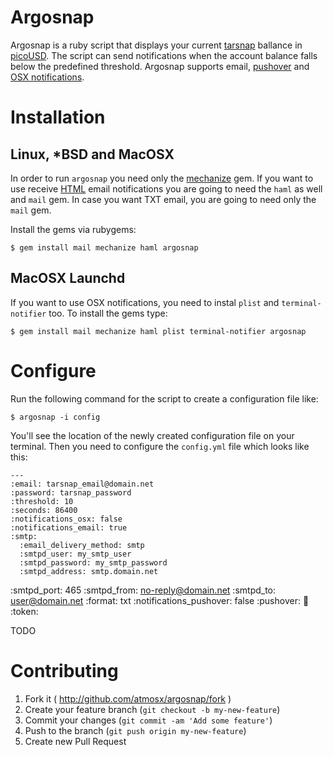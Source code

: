 # Argosnap
Argosnap is a ruby script that displays your current [tarsnap](http://www.tarsnap.com/) ballance in [picoUSD](http://www.tarsnap.com/picoUSD-why.html). The script can send notifications when the account balance falls below the predefined threshold. Argosnap supports email, [pushover](https://pushover.net/) and [OSX notifications](https://support.apple.com/en-us/HT204079).

# Installation

## Linux, *BSD and MacOSX
In order to run `argosnap` you need only the [mechanize](https://github.com/sparklemotion/mechanize) gem. If you want to use receive [HTML](https://en.wikipedia.org/wiki/HTML) email notifications you are going to need the `haml` as well and `mail` gem. In case you want TXT email, you are going to need only the `mail` gem.

Install the gems via rubygems:

    $ gem install mail mechanize haml argosnap

## MacOSX Launchd
If you want to use OSX notifications, you need to instal `plist` and `terminal-notifier` too. To install the gems type:
    
    $ gem install mail mechanize haml plist terminal-notifier argosnap
    
# Configure

Run the following command for the script to create a configuration file like: 

    $ argosnap -i config

You'll see the location of the newly created configuration file on your terminal. Then you need to configure the `config.yml` file which looks like this:
    
    ---
    :email: tarsnap_email@domain.net
    :password: tarsnap_password
    :threshold: 10
    :seconds: 86400
    :notifications_osx: false
    :notifications_email: true
    :smtp:
      :email_delivery_method: smtp
      :smtpd_user: my_smtp_user
      :smtpd_password: my_smtp_password
      :smtpd_address: smtp.domain.net
  :smtpd_port: 465
  :smtpd_from: no-reply@domain.net
  :smtpd_to: user@domain.net
  :format: txt
:notifications_pushover: false
:pushover:
  :key: <my-hash-key>
  :token: <app-token-key>

TODO

# Contributing

1. Fork it ( http://github.com/atmosx/argosnap/fork )
2. Create your feature branch (`git checkout -b my-new-feature`)
3. Commit your changes (`git commit -am 'Add some feature'`)
4. Push to the branch (`git push origin my-new-feature`)
5. Create new Pull Request
